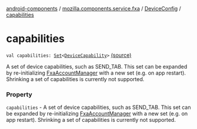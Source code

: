 [android-components](../../index.md) / [mozilla.components.service.fxa](../index.md) / [DeviceConfig](index.md) / [capabilities](./capabilities.md)

# capabilities

`val capabilities: `[`Set`](https://kotlinlang.org/api/latest/jvm/stdlib/kotlin.collections/-set/index.html)`<`[`DeviceCapability`](../../mozilla.components.concept.sync/-device-capability/index.md)`>` [(source)](https://github.com/mozilla-mobile/android-components/blob/master/components/service/firefox-accounts/src/main/java/mozilla/components/service/fxa/Config.kt#L31)

A set of device capabilities, such as SEND_TAB. This set can be expanded by
re-initializing [FxaAccountManager](../../mozilla.components.service.fxa.manager/-fxa-account-manager/index.md) with a new set (e.g. on app restart).
Shrinking a set of capabilities is currently not supported.

### Property

`capabilities` - A set of device capabilities, such as SEND_TAB. This set can be expanded by
re-initializing [FxaAccountManager](../../mozilla.components.service.fxa.manager/-fxa-account-manager/index.md) with a new set (e.g. on app restart).
Shrinking a set of capabilities is currently not supported.